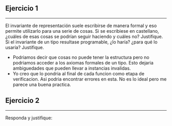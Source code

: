 ## Ejercicio 1
---
El invariante de representación suele escribirse de manera formal y eso permite utilizarlo para una serie de cosas. Si se escribiese en castellano, ¿cuáles de esas cosas se podrían seguir haciendo y cuáles no? Justifique.
Si el invariante de un tipo resultase programable, ¿lo haría? ¿para qué lo usaría? Justifique.

- Podriamos decir que cosas no puede tener la estructura pero no podriamos acceder a los axiomas formales de un tipo. Esto dejaria ambiguedades que pueden llevar a instancias invalidas.
- Yo creo que lo pondria al final de cada funcion como etapa de verificacion. Asi podria encontrar errores en esta. No es lo ideal pero me parece una buena practica.

## Ejercicio 2
---
Responda y justifique:
